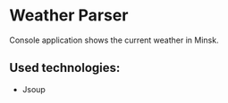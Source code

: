 # Weather Parser

Console application shows the current weather in Minsk.

## Used technologies:
- Jsoup
